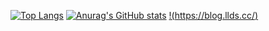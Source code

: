 [![Top Langs](https://github-readme-stats.vercel.app/api/top-langs/?username=lldscc&layout=compact)](https://github.com/lldscc?tab=repositories)
[![Anurag's GitHub stats](https://github-readme-stats.vercel.app/api?username=lldscc)](https://github.com/lldscc?tab=repositories)
[!(https://blog.llds.cc/)](https://cdn.jsdelivr.net/gh/lldscc/imageBed/githubImage/20240514/bg.svg)
